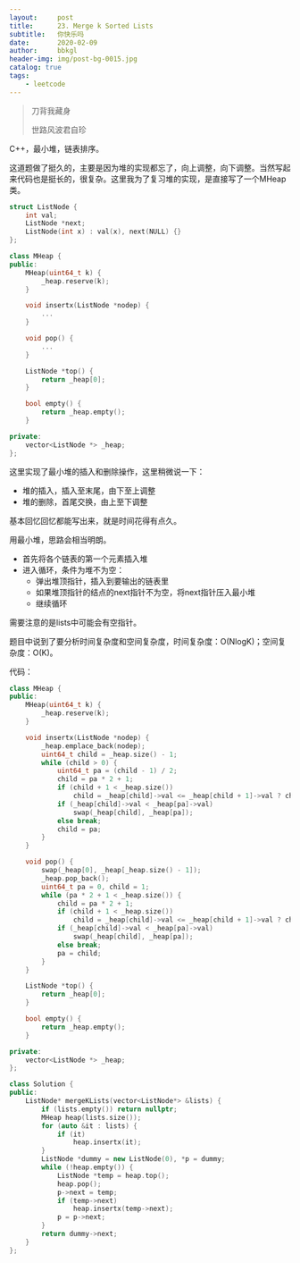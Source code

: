 ```yaml
---
layout:     post
title:      23. Merge k Sorted Lists
subtitle:   你快乐吗
date:       2020-02-09
author:     bbkgl
header-img: img/post-bg-0015.jpg
catalog: true
tags:
    - leetcode
---
```


>刀背我藏身
>
>世路风波君自珍

C++，最小堆，链表排序。

这道题做了挺久的，主要是因为堆的实现都忘了，向上调整，向下调整。当然写起来代码也是挺长的，很复杂。这里我为了复习堆的实现，是直接写了一个MHeap类。

```cpp
struct ListNode {
    int val;
    ListNode *next;
    ListNode(int x) : val(x), next(NULL) {}
};

class MHeap {
public:
    MHeap(uint64_t k) {
        _heap.reserve(k);
    }

    void insertx(ListNode *nodep) {
        ...
    }

    void pop() {
        ...
    }

    ListNode *top() {
        return _heap[0];
    }

    bool empty() {
        return _heap.empty();
    }

private:
    vector<ListNode *> _heap;
};
```

这里实现了最小堆的插入和删除操作，这里稍微说一下：

- 堆的插入，插入至末尾，由下至上调整
- 堆的删除，首尾交换，由上至下调整

基本回忆回忆都能写出来，就是时间花得有点久。

用最小堆，思路会相当明朗。

- 首先将各个链表的第一个元素插入堆
- 进入循环，条件为堆不为空：
  - 弹出堆顶指针，插入到要输出的链表里
  - 如果堆顶指针的结点的next指针不为空，将next指针压入最小堆
  - 继续循环

需要注意的是lists中可能会有空指针。

题目中说到了要分析时间复杂度和空间复杂度，时间复杂度：O(NlogK)；空间复杂度：O(K)。

代码：

```cpp
class MHeap {
public:
    MHeap(uint64_t k) {
        _heap.reserve(k);
    }

    void insertx(ListNode *nodep) {
        _heap.emplace_back(nodep);
        uint64_t child = _heap.size() - 1;
        while (child > 0) {
            uint64_t pa = (child - 1) / 2;
            child = pa * 2 + 1;
            if (child + 1 < _heap.size())
                child = _heap[child]->val <= _heap[child + 1]->val ? child : child + 1;
            if (_heap[child]->val < _heap[pa]->val)
                swap(_heap[child], _heap[pa]);
            else break;
            child = pa;
        }
    }

    void pop() {
        swap(_heap[0], _heap[_heap.size() - 1]);
        _heap.pop_back();
        uint64_t pa = 0, child = 1;
        while (pa * 2 + 1 < _heap.size()) {
            child = pa * 2 + 1;
            if (child + 1 < _heap.size())
                child = _heap[child]->val <= _heap[child + 1]->val ? child : child + 1;
            if (_heap[child]->val < _heap[pa]->val)
                swap(_heap[child], _heap[pa]);
            else break;
            pa = child;
        }
    }

    ListNode *top() {
        return _heap[0];
    }

    bool empty() {
        return _heap.empty();
    }

private:
    vector<ListNode *> _heap;
};

class Solution {
public:
    ListNode* mergeKLists(vector<ListNode*> &lists) {
        if (lists.empty()) return nullptr;
        MHeap heap(lists.size());
        for (auto &it : lists) {
            if (it)
                heap.insertx(it);
        }
        ListNode *dummy = new ListNode(0), *p = dummy;
        while (!heap.empty()) {
            ListNode *temp = heap.top();
            heap.pop();
            p->next = temp;
            if (temp->next)
                heap.insertx(temp->next);
            p = p->next;
        }
        return dummy->next;
    }
};
```



